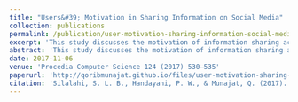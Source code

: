 ```yaml
---
title: "Users&#39; Motivation in Sharing Information on Social Media"
collection: publications
permalink: /publication/user-motivation-sharing-information-social-media
excerpt: 'This study discusses the motivation of information sharing activities in social media. Types of information reviewed are personal, sensational, political, casual, and experience.'
abstract: 'This study discusses the motivation of information sharing activities in social media. Types of information reviewed are personal, sensational, political, casual, and experience. Social media categories reviewed are social networking sites, microblogging sites, wikis, online blogs, and online forums. Responses from 255 respondents were processed using descriptive statistical methods. The results show that one's motivation in sharing information tends to be consistent for each type of information , that is  to share the impression of social media users on a matter.'
date: 2017-11-06
venue: 'Procedia Computer Science 124 (2017) 530–535'
paperurl: 'http://qoribmunajat.github.io/files/user-motivation-sharing-information-social-media.pdf'
citation: 'Silalahi, S. L. B., Handayani, P. W., & Munajat, Q. (2017). Users’ Motivation in Sharing Information on Social Media. <i>Procedia Computer Science</i>, 124, pp. 530-535.'
---
```

